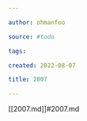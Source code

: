 ```yaml
---

author: ohmanfoo

source: #todo

tags: 

created: 2022-08-07

title: 2007

---
```

[[2007.md]]#2007.md